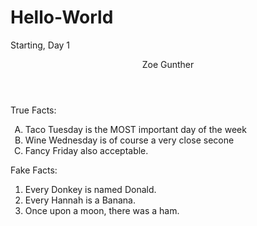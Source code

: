 # Hello-World
Starting, Day 1
<header> Zoe Gunther </header>

<style>
  
  .position{ display: flex;}
  
</style>
 
<label> 
  True Facts:
</label> 

<ol type="A"> 
  <li> Taco Tuesday is the MOST important day of the week </li>
  <li> Wine Wednesday is of course a very close secone </li>
  <li> Fancy Friday also acceptable. </li>
  </ol>
  
 <label>
  Fake Facts:
 </label>
 
 <ol type="1" display="flex">
  <li> Every Donkey is named Donald. </li>
  <li> Every Hannah is a Banana. </li>
  <li> Once upon a moon, there was a ham. </li>
  </ol>
  
